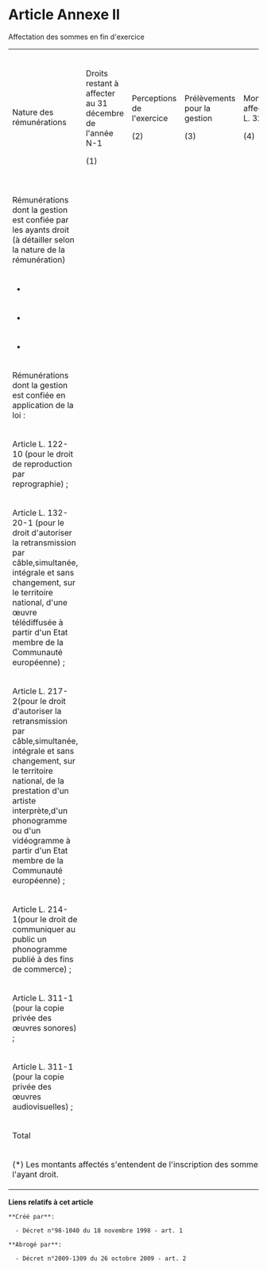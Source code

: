 # Article Annexe II

Affectation des sommes en fin d'exercice

<table>
  <tbody>
    <tr>
      <td width="92">

Nature des rémunérations

</td>
      <td width="73">

Droits restant à affecter au 31 décembre de l'année N-1

(1)

</td>
      <td width="68">

Perceptions de l'exercice

(2)

</td>
      <td width="75">

Prélèvements pour la gestion

(3)

</td>
      <td width="98">

Montants affectés(art. L. 321-9)

(4)

</td>
      <td width="61">

Montants affectés à des œuvres sociales ou culturelles

(5)

</td>
      <td width="58">

Montants affectés aux ayants droit(*)

(6)

</td>
      <td width="79">

Droits restant à effectuer au 31 décembre de l'année N

(7) = (1) + (2) - (3 + 4 +5 + 6)

</td>
    </tr>
    <tr>
      <td width="92">

Rémunérations dont la gestion est confiée par les ayants droit (à détailler selon la nature de la rémunération)

</td>
      <td width="73">

</td>
      <td width="68">

</td>
      <td width="75">

</td>
      <td width="98">

</td>
      <td width="61">

</td>
      <td width="58">

</td>
      <td width="79">

</td>
    </tr>
    <tr>
      <td width="92">

-

</td>
      <td width="73">

</td>
      <td width="68">

</td>
      <td width="75">

</td>
      <td width="98">

</td>
      <td width="61">

</td>
      <td width="58">

</td>
      <td width="79">

</td>
    </tr>
    <tr>
      <td width="92">

-

</td>
      <td width="73">

</td>
      <td width="68">

</td>
      <td width="75">

</td>
      <td width="98">

</td>
      <td width="61">

</td>
      <td width="58">

</td>
      <td width="79">

</td>
    </tr>
    <tr>
      <td width="92">

-

</td>
      <td width="73">

</td>
      <td width="68">

</td>
      <td width="75">

</td>
      <td width="98">

</td>
      <td width="61">

</td>
      <td width="58">

</td>
      <td width="79">

</td>
    </tr>
    <tr>
      <td width="92">

Rémunérations dont la gestion est confiée en application de la loi :

</td>
      <td width="73">

</td>
      <td width="68">

</td>
      <td width="75">

</td>
      <td width="98">

</td>
      <td width="61">

</td>
      <td width="58">

</td>
      <td width="79">

</td>
    </tr>
    <tr>
      <td width="92">

Article L. 122-10 (pour le droit de reproduction par reprographie) ;

</td>
      <td width="73">

</td>
      <td width="68">

</td>
      <td width="75">

</td>
      <td width="98">

</td>
      <td width="61">

</td>
      <td width="58">

</td>
      <td width="79">

</td>
    </tr>
    <tr>
      <td width="92">

Article L. 132-20-1 (pour le droit d'autoriser la retransmission par câble,simultanée, intégrale et sans changement, sur le
territoire national, d'une œuvre télédiffusée à partir d'un Etat membre de la Communauté européenne) ;

</td>
      <td width="73">

</td>
      <td width="68">

</td>
      <td width="75">

</td>
      <td width="98">

</td>
      <td width="61">

</td>
      <td width="58">

</td>
      <td width="79">

</td>
    </tr>
    <tr>
      <td width="92">

Article L. 217-2(pour le droit d'autoriser la retransmission par câble,simultanée, intégrale et sans changement, sur le
territoire national, de la prestation d'un artiste interprète,d'un phonogramme ou d'un vidéogramme à partir d'un Etat membre
de la Communauté européenne) ;

</td>
      <td width="73">

</td>
      <td width="68">

</td>
      <td width="75">

</td>
      <td width="98">

</td>
      <td width="61">

</td>
      <td width="58">

</td>
      <td width="79">

</td>
    </tr>
    <tr>
      <td width="92">

Article L. 214-1(pour le droit de communiquer au public un phonogramme publié à des fins de commerce) ;

</td>
      <td width="73">

</td>
      <td width="68">

</td>
      <td width="75">

</td>
      <td width="98">

</td>
      <td width="61">

</td>
      <td width="58">

</td>
      <td width="79">

</td>
    </tr>
    <tr>
      <td width="92">

Article L. 311-1 (pour la copie privée des œuvres sonores) ;

</td>
      <td width="73">

</td>
      <td width="68">

</td>
      <td width="75">

</td>
      <td width="98">

</td>
      <td width="61">

</td>
      <td width="58">

</td>
      <td width="79">

</td>
    </tr>
    <tr>
      <td width="92">

Article L. 311-1 (pour la copie privée des œuvres audiovisuelles) ;

</td>
      <td width="73">

</td>
      <td width="68">

</td>
      <td width="75">

</td>
      <td width="98">

</td>
      <td width="61">

</td>
      <td width="58">

</td>
      <td width="79">

</td>
    </tr>
    <tr>
      <td width="92">

Total

</td>
      <td width="73">

</td>
      <td width="68">

</td>
      <td width="75">

</td>
      <td width="98">

</td>
      <td width="61">

</td>
      <td width="58">

</td>
      <td width="79">

</td>
    </tr>
    <tr>
      <td colspan="8" width="605">

(*) Les montants affectés s'entendent de l'inscription des sommes correspondantes au compte individuel de l'ayant droit.

</td>
    </tr>
  </tbody>
</table>

**Liens relatifs à cet article**

	**Créé par**:

	  - Décret n°98-1040 du 18 novembre 1998 - art. 1

	**Abrogé par**:

	  - Décret n°2009-1309 du 26 octobre 2009 - art. 2
